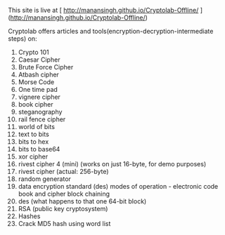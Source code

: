This site is live at [ http://manansingh.github.io/Cryptolab-Offline/ ] (http://manansingh.github.io/Cryptolab-Offline/)

Cryptolab offers articles and tools(encryption-decryption-intermediate steps) on:

1. Crypto 101
2. Caesar Cipher
3. Brute Force Cipher
4. Atbash cipher
5. Morse Code
6. One time pad
7. vignere cipher
8. book cipher
9. steganography
10. rail fence cipher
11. world of bits
12. text to bits
13. bits to hex
14. bits to base64
15. xor cipher
16. rivest cipher 4 (mini) (works on just 16-byte, for demo purposes)
17. rivest cipher (actual: 256-byte)
18. random generator
19. data encryption standard (des) modes of operation - electronic code book and cipher block chaining
20. des (what happens to that one 64-bit block)
21. RSA (public key cryptosystem)
22. Hashes
23. Crack MD5 hash using word list


